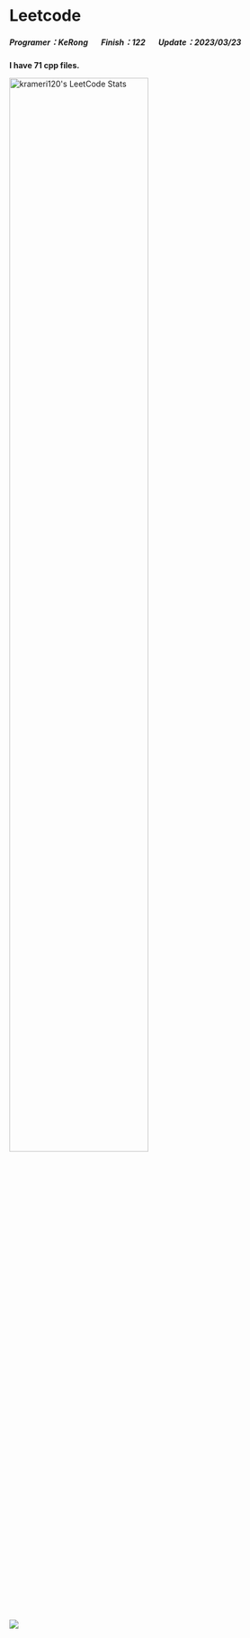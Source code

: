 # Leetcode
##### Programer：KeRong &nbsp;&nbsp;&nbsp;&nbsp;&nbsp;&nbsp;Finish：122 &nbsp;&nbsp;&nbsp;&nbsp;&nbsp;&nbsp;Update：2023/03/23

<!--  UPDATE_README:START -->
**I have 71 cpp files.**
<!-- UPDATE_README:END -->

<img src="https://stats.justsong.cn/api/leetcode/?username=krameri120&theme=jolly&hide_border=true" alt="krameri120's LeetCode Stats" width="70%" /> 

![](https://i.imgur.com/kApUvvh.gif)
